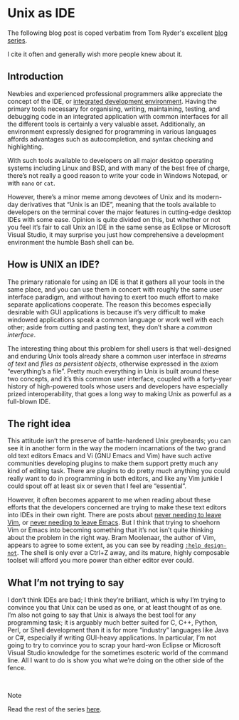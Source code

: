 # Unix as IDE

The following blog post is coped verbatim from Tom Ryder's excellent [blog series][source].

I cite it often and generally wish more people knew about it.

## Introduction

Newbies and experienced professional programmers alike appreciate the concept of the IDE, or [integrated development environment](http://en.wikipedia.org/wiki/Integrated_development_environment). Having the primary tools necessary for organising, writing, maintaining, testing, and debugging code in an integrated application with common interfaces for all the different tools is certainly a very valuable asset. Additionally, an environment expressly designed for programming in various languages affords advantages such as autocompletion, and syntax checking and highlighting.

With such tools available to developers on all major desktop operating systems including Linux and BSD, and with many of the best free of charge, there’s not really a good reason to write your code in Windows Notepad, or with `nano` or `cat`.

However, there’s a minor meme among devotees of Unix and its modern-day derivatives that “Unix is an IDE”, meaning that the tools available to developers on the terminal cover the major features in cutting-edge desktop IDEs with some ease. Opinion is quite divided on this, but whether or not you feel it’s fair to call Unix an IDE in the same sense as Eclipse or Microsoft Visual Studio, it may surprise you just how comprehensive a development environment the humble Bash shell can be.

## How is UNIX an IDE?

The primary rationale for using an IDE is that it gathers all your tools in the same place, and you can use them in concert with roughly the same user interface paradigm, and without having to exert too much effort to make separate applications cooperate. The reason this becomes especially desirable with GUI applications is because it’s very difficult to make windowed applications speak a common language or work well with each other; aside from cutting and pasting text, they don’t share a *common interface*.

The interesting thing about this problem for shell users is that well-designed and enduring Unix tools already share a common user interface in *streams of text* and *files as persistent objects*, otherwise expressed in the axiom “everything’s a file”. Pretty much everything in Unix is built around these two concepts, and it’s this common user interface, coupled with a forty-year history of high-powered tools whose users and developers have especially prized interoperability, that goes a long way to making Unix as powerful as a full-blown IDE.

## The right idea

This attitude isn’t the preserve of battle-hardened Unix greybeards; you can see it in another form in the way the modern incarnations of the two grand old text editors Emacs and Vi (GNU Emacs and Vim) have such active communities developing plugins to make them support pretty much any kind of editing task. There are plugins to do pretty much anything you could really want to do in programming in both editors, and like any Vim junkie I could spout off at least six or seven that I feel are “essential”.

However, it often becomes apparent to me when reading about these efforts that the developers concerned are trying to make these text editors into IDEs in their own right. There are posts about [never needing to leave Vim](https://kev.town/2010/12/15/this-is-your-brain-on-vim/), or [never needing to leave Emacs](http://news.ycombinator.com/item?id=819447). But I think that trying to shoehorn Vim or Emacs into becoming something that it’s not isn’t quite thinking about the problem in the right way. Bram Moolenaar, the author of Vim, appears to agree to some extent, as you can see by reading [`:help design-not`](http://vimdoc.sourceforge.net/htmldoc/develop.html#design-not). The shell is only ever a Ctrl+Z away, and its mature, highly composable toolset will afford you more power than either editor ever could.

## What I’m not trying to say

I don’t think IDEs are bad; I think they’re brilliant, which is why I’m trying to convince you that Unix can be used as one, or at least thought of as one. I’m also not going to say that Unix is always the best tool for any programming task; it is arguably much better suited for C, C++, Python, Perl, or Shell development than it is for more “industry” languages like Java or C\#, especially if writing GUI-heavy applications. In particular, I’m not going to try to convince you to scrap your hard-won Eclipse or Microsoft Visual Studio knowledge for the sometimes esoteric world of the command line. All I want to do is show you what we’re doing on the other side of the fence.

<br>

> [!note]
> Read the rest of the series [here][source].

[source]: https://blog.sanctum.geek.nz/series/unix-as-ide/

